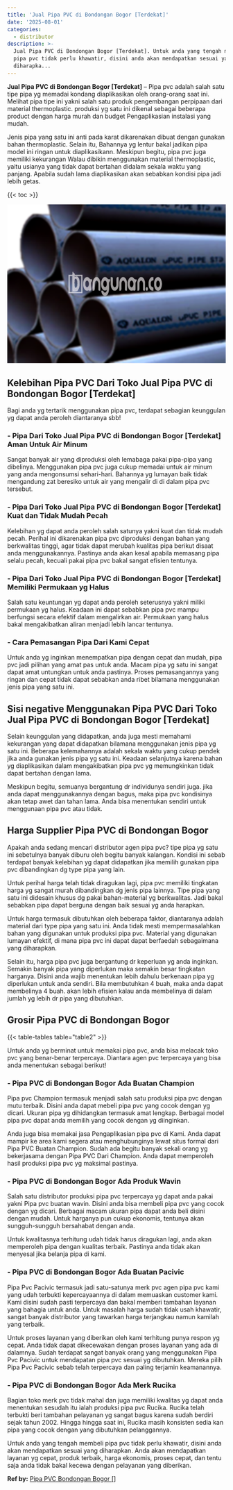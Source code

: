 ```yaml
---
title: 'Jual Pipa PVC di Bondongan Bogor [Terdekat]'
date: '2025-08-01'
categories:
  - distributor
description: >-
  Jual Pipa PVC di Bondongan Bogor [Terdekat]. Untuk anda yang tengah membeli
  pipa pvc tidak perlu khawatir, disini anda akan mendapatkan sesuai yang
  diharapka...
---
```


**Jual Pipa PVC di Bondongan Bogor \[Terdekat\]** – Pipa pvc adalah salah satu tipe pipa yg memadai kondang diaplikasikan oleh orang-orang saat ini. Melihat pipa tipe ini yakni salah satu produk pengembangan perpipaan dari material thermoplastic. produksi yg satu ini dikenal sebagai beberapa product dengan harga murah dan budget Pengaplikasian instalasi yang mudah.

Jenis pipa yang satu ini anti pada karat dikarenakan dibuat dengan gunakan bahan thermoplastic. Selain itu, Bahannya yg lentur bakal jadikan pipa model ini ringan untuk diaplikasikann. Meskipun begitu, pipa pvc juga memiliki kekurangan Walau dibikin menggunakan material thermoplastic, yaitu usianya yang tidak dapat bertahan didalam sekala waktu yang panjang. Apabila sudah lama diaplikasikan akan sebabkan kondisi pipa jadi lebih getas.

{{< toc >}}

![Jual Pipa PVC di Bondongan Bogor [Terdekat]](/images/jaul-pipa-pvc-57.png)

## Kelebihan Pipa PVC Dari Toko Jual Pipa PVC di Bondongan Bogor \[Terdekat\]

Bagi anda yg tertarik menggunakan pipa pvc, terdapat sebagian keunggulan yg dapat anda peroleh diantaranya sbb!

### \- Pipa Dari Toko Jual Pipa PVC di Bondongan Bogor \[Terdekat\] Aman Untuk Air Minum

Sangat banyak air yang diproduksi oleh lemabaga pakai pipa-pipa yang dibelinya. Menggunakan pipa pvc juga cukup memadai untuk air minum yang anda mengonsumsi sehari-hari. Bahannya yg lumayan baik tidak mengandung zat beresiko untuk air yang mengalir di di dalam pipa pvc tersebut.

### \- Pipa Dari Toko Jual Pipa PVC di Bondongan Bogor \[Terdekat\] Kuat dan Tidak Mudah Pecah

Kelebihan yg dapat anda peroleh salah satunya yakni kuat dan tidak mudah pecah. Perihal ini dikarenakan pipa pvc diproduksi dengan bahan yang berkwalitas tinggi, agar tidak dapat merubah kualitas pipa berikut disaat anda menggunakannya. Pastinya anda akan kesal apabila memasang pipa selalu pecah, kecuali pakai pipa pvc bakal sangat efisien tentunya.

### \- Pipa Dari Toko Jual Pipa PVC di Bondongan Bogor \[Terdekat\] Memiliki Permukaan yg Halus

Salah satu keuntungan yg dapat anda peroleh seterusnya yakni miliki permukaan yg halus. Keadaan ini dapat sebabkan pipa pvc mampu berfungsi secara efektif dalam mengalirkan air. Permukaan yang halus bakal mengakibatkan aliran menjadi lebih lancar tentunya.

### \- Cara Pemasangan Pipa Dari Kami Cepat

Untuk anda yg inginkan menempatkan pipa dengan cepat dan mudah, pipa pvc jadi pilihan yang amat pas untuk anda. Macam pipa yg satu ini sangat dapat amat untungkan untuk anda pastinya. Proses pemasangannya yang ringan dan cepat tidak dapat sebabkan anda ribet bilamana menggunakan jenis pipa yang satu ini.

## Sisi negative Menggunakan Pipa PVC Dari Toko Jual Pipa PVC di Bondongan Bogor \[Terdekat\]

Selain keunggulan yang didapatkan, anda juga mesti memahami kekurangan yang dapat didapatkan bilamana menggunakan jenis pipa yg satu ini. Beberapa kelemahannya adalah sekala waktu yang cukup pendek jika anda gunakan jenis pipa yg satu ini. Keadaan selanjutnya karena bahan yg diaplikasikan dalam mengakibatkan pipa pvc yg memungkinkan tidak dapat bertahan dengan lama.

Meskipun begitu, semuanya bergantung dr individunya sendiri juga. jika anda dapat menggunakannya dengan bagus, maka pipa pvc kondisinya akan tetap awet dan tahan lama. Anda bisa menentukan sendiri untuk menggunaan pipa pvc atau tidak.

## Harga Supplier Pipa PVC di Bondongan Bogor

Apakah anda sedang mencari distributor agen pipa pvc? tipe pipa yg satu ini sebetulnya banyak diburu oleh begitu banyak kalangan. Kondisi ini sebab terdapat banyak kelebihan yg dapat didapatkan jika memilih gunakan pipa pvc dibandingkan dg type pipa yang lain.

Untuk perihal harga telah tidak diragukan lagi, pipa pvc memiliki tingkatan harga yg sangat murah dibandingkan dg jenis pipa lainnya. Tipe pipa yang satu ini didesain khusus dg pakai bahan-material yg berkwalitas. Jadi bakal sebabkan pipa dapat berguna dengan baik sesuai yg anda harapkan.

Untuk harga termasuk dibutuhkan oleh beberapa faktor, diantaranya adalah material dari type pipa yang satu ini. Anda tidak mesti mempermasalahkan bahan yang digunakan untuk produksi pipa pvc. Material yang digunakan lumayan efektif, di mana pipa pvc ini dapat dapat berfaedah sebagaimana yang diharapkan.

Selain itu, harga pipa pvc juga bergantung dr keperluan yg anda inginkan. Semakin banyak pipa yang diperlukan maka semakin besar tingkatan harganya. Disini anda wajib menentukan lebih dahulu berkenaan pipa yg diperlukan untuk anda sendiri. Bila membutuhkan 4 buah, maka anda dapat membelinya 4 buah. akan lebih efisien kalau anda membelinya di dalam jumlah yg lebih dr pipa yang dibutuhkan.

## Grosir Pipa PVC di Bondongan Bogor

{{< table-tables table="table2" >}}

Untuk anda yg berminat untuk memakai pipa pvc, anda bisa melacak toko pvc yang benar-benar terpercaya. Diantara agen pvc terpercaya yang bisa anda menentukan sebagai berikut!

### \- Pipa PVC di Bondongan Bogor Ada Buatan Champion

Pipa pvc Champion termasuk menjadi salah satu produksi pipa pvc dengan mutu terbaik. Disini anda dapat mebeli pipa pvc yang cocok dengan yg dicari. Ukuran pipa yg dihidangkan termasuk amat lengkap. Berbagai model pipa pvc dapat anda memilih yang cocok dengan yg diinginkan.

Anda juga bisa memakai jasa Pengaplikasian pipa pvc di Kami. Anda dapat mampir ke area kami segera atau menghubunginya lewat situs formal dari Pipa PVC Buatan Champion. Sudah ada begitu banyak sekali orang yg bekerjasama dengan Pipa PVC Dari Champion. Anda dapat memperoleh hasil produksi pipa pvc yg maksimal pastinya.

### \- Pipa PVC di Bondongan Bogor Ada Produk Wavin

Salah satu distributor produksi pipa pvc terpercaya yg dapat anda pakai yakni Pipa pvc buatan wavin. Disini anda bisa membeli pipa pvc yang cocok dengan yg dicari. Berbagai macam ukuran pipa dapat anda beli disini dengan mudah. Untuk harganya pun cukup ekonomis, tentunya akan sungguh-sungguh bersahabat dengan anda.

Untuk kwalitasnya terhitung udah tidak harus diragukan lagi, anda akan memperoleh pipa dengan kualitas terbaik. Pastinya anda tidak akan menyesal jika belanja pipa di kami.

### \- Pipa PVC di Bondongan Bogor Ada Buatan Pacivic

Pipa Pvc Pacivic termasuk jadi satu-satunya merk pvc agen pipa pvc kami yang udah terbukti kepercayaannya di dalam memuaskan customer kami. Kami disini sudah pasti terpercaya dan bakal memberi tambahan layanan yang bahagia untuk anda. Untuk masalah harga sudah tidak usah khawatir, sangat banyak distributor yang tawarkan harga terjangkau namun kamilah yang terbaik.

Untuk proses layanan yang diberikan oleh kami terhitung punya respon yg cepat. Anda tidak dapat dikecewakan dengan proses layanan yang ada di dalamnya. Sudah terdapat sangat banyak orang yang menggunakan Pipa Pvc Pacivic untuk mendapatan pipa pvc sesuai yg dibutuhkan. Mereka pilih Pipa Pvc Pacivic sebab telah terpercaya dan paling terjamin keamanannya.

### \- Pipa PVC di Bondongan Bogor Ada Merk Rucika

Bagian toko merk pvc tidak mahal dan juga memiliki kwalitas yg dapat anda menentukan sesudah itu ialah produksi pipa pvc Rucika. Rucika telah terbukti beri tambahan pelayanan yg sangat bagus karena sudah berdiri sejak tahun 2002. Hingga hingga saat ini, Rucika masih konsisten sedia kan pipa yang cocok dengan yang dibutuhkan pelanggannya.

Untuk anda yang tengah membeli pipa pvc tidak perlu khawatir, disini anda akan mendapatkan sesuai yang diharapkan. Anda akan mendapatkan layanan yg cepat, produk terbaik, harga ekonomis, proses cepat, dan tentu saja anda tidak bakal kecewa dengan pelayanan yang diberikan.

**Ref by:** [Pipa PVC Bondongan Bogor []](https://id.wikipedia.org/wiki/Pipa)
